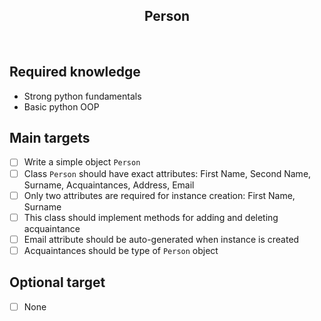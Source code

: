 <h2 align="center">Person</h2>

<br>

## Required knowledge

- Strong python fundamentals
- Basic python OOP

## Main targets

- [ ] Write a simple object `Person`
- [ ] Class `Person` should have exact attributes: First Name, Second Name, Surname, Acquaintances, Address, Email 
- [ ] Only two attributes are required for instance creation: First Name, Surname
- [ ] This class should implement methods for adding and deleting acquaintance
- [ ] Email attribute should be auto-generated when instance is created
- [ ] Acquaintances should be type of `Person` object

## Optional target

- [ ] None
